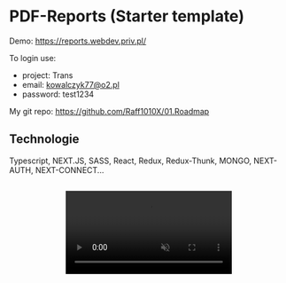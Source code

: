 # PDF-Reports (Starter template)

Demo: https://reports.webdev.priv.pl/

To login use:
- project: Trans 
- email: kowalczyk77@o2.pl
- password: test1234

My git repo: https://github.com/Raff1010X/01.Roadmap

## Technologie
Typescript, NEXT.JS, SASS, React, Redux, Redux-Thunk, MONGO, NEXT-AUTH, NEXT-CONNECT...

##
<div align="center"><video controls src="./video/rec.mp4" muted="false"></video></div>